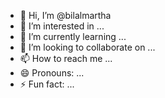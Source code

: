 - 👋 Hi, I’m @bilalmartha
- 👀 I’m interested in ...
- 🌱 I’m currently learning ...
- 💞️ I’m looking to collaborate on ...
- 📫 How to reach me ...
- 😄 Pronouns: ...
- ⚡ Fun fact: ...

<!---
bilalmartha/bilalmartha is a ✨ special ✨ repository because its `README.md` (this file) appears on your GitHub profile.
You can click the Preview link to take a look at your changes.
--->
